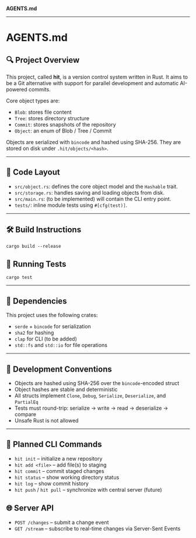 **AGENTS.md**

---

# AGENTS.md

## 🔍 Project Overview

This project, called **hit**, is a version control system written in Rust.
It aims to be a Git alternative with support for parallel development and automatic AI-powered commits.

Core object types are:

* `Blob`: stores file content
* `Tree`: stores directory structure
* `Commit`: stores snapshots of the repository
* `Object`: an enum of Blob / Tree / Commit

Objects are serialized with `bincode` and hashed using SHA-256.
They are stored on disk under `.hit/objects/<hash>`.

---

## 🧱 Code Layout

* `src/object.rs`: defines the core object model and the `Hashable` trait.
* `src/storage.rs`: handles saving and loading objects from disk.
* `src/main.rs`: (to be implemented) will contain the CLI entry point.
* `tests/`: inline module tests using `#[cfg(test)]`.

---

## 🛠 Build Instructions

```
cargo build --release
```

## 🧪 Running Tests

```
cargo test
```

---

## 🧰 Dependencies

This project uses the following crates:

* `serde` + `bincode` for serialization
* `sha2` for hashing
* `clap` for CLI (to be added)
* `std::fs` and `std::io` for file operations

---

## 🎯 Development Conventions

* Objects are hashed using SHA-256 over the `bincode`-encoded struct
* Object hashes are stable and deterministic
* All structs implement `Clone`, `Debug`, `Serialize`, `Deserialize`, and `PartialEq`
* Tests must round-trip: serialize → write → read → deserialize → compare
* Unsafe Rust is not allowed

---

## 🚀 Planned CLI Commands

* `hit init` – initialize a new repository
* `hit add <file>` – add file(s) to staging
* `hit commit` – commit staged changes
* `hit status` – show working directory status
* `hit log` – show commit history
* `hit push` / `hit pull` – synchronize with central server (future)

## 🌐 Server API

* `POST /changes` – submit a change event
* `GET /stream` – subscribe to real-time changes via Server-Sent Events
